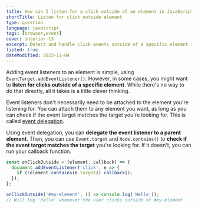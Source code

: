```yaml
---
title: How can I listen for a click outside of an element in JavaScript?
shortTitle: Listen for click outside element
type: question
language: javascript
tags: [browser,event]
cover: interior-13
excerpt: Detect and handle click events outside of a specific element in just a few lines of JavaScript.
listed: true
dateModified: 2023-11-04
---
```


Adding event listeners to an element is simple, using `EventTarget.addEventListener()`. However, in some cases, you might want to **listen for clicks outside of a specific element**. While there's no way to do that directly, all it takes is a little clever thinking.

Event listeners don't necessarily need to be attached to the element you're listening for. You can attach them to any element you want, as long as you can check if the event target matches the target you're looking for. This is called [event delegation](/js/s/event-bubbling-capturing-delegation#event-delegation).

Using event delegation, you can **delegate the event listener to a parent element**. Then, you can use `Event.target` and `Node.contains()` to **check if the event target matches the target** you're looking for. If it doesn't, you can run your callback function.

```js
const onClickOutside = (element, callback) => {
  document.addEventListener('click', e => {
    if (!element.contains(e.target)) callback();
  });
};

onClickOutside('#my-element', () => console.log('Hello'));
// Will log 'Hello' whenever the user clicks outside of #my-element
```
